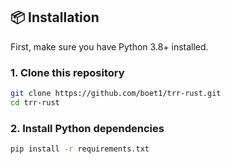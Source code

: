 ## 📦 Installation

First, make sure you have Python 3.8+ installed.

### 1. Clone this repository

```bash
git clone https://github.com/boet1/trr-rust.git
cd trr-rust
```

### 2. Install Python dependencies

```bash
pip install -r requirements.txt
```



